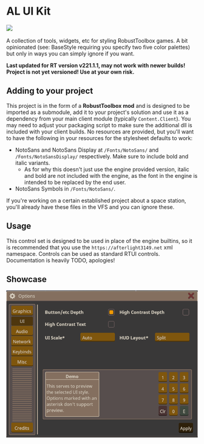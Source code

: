 ﻿# AL UI Kit
[![](https://dcbadge.vercel.app/api/server/stVhj3dvCk)](https://discord.gg/stVhj3dvCk)

A collection of tools, widgets, etc for styling RobustToolbox games. A bit opinionated (see: BaseStyle requiring you specify two five color palettes) but only in ways you can simply ignore if you want.

**Last updated for RT version v221.1.1, may not work with newer builds!**<br/>
**Project is not yet versioned! Use at your own risk.**

## Adding to your project
This project is in the form of a **RobustToolbox mod** and is designed to be imported as a submodule, add it to your project's solution and use it as a dependency from your main client module (typically `Content.Client`). You may need to adjust your packaging script to make sure the additional dll is included with your client builds.
No resources are provided, but you'll want to have the following in your resources for the stylesheet defaults to work:
- NotoSans and NotoSans Display at `/Fonts/NotoSans/` and `/Fonts/NotoSansDisplay/` respectively. Make sure to include bold and italic variants.
  - As for why this doesn't just use the engine provided version, italic and bold are not included with the engine, as the font in the engine is intended to be replaced by the end user.
- NotoSans Symbols in `/Fonts/NotoSans/`.

If you're working on a certain established project about a space station, you'll already have these files in the VFS and you can ignore these.

## Usage
This control set is designed to be used in place of the engine builtins, so it is recommended that you use the `https://afterlight3149.net` xml namespace. Controls can be used as standard RTUI controls.
Documentation is heavily TODO, apologies!

## Showcase
![img.png](/readme_assets/img.png)
